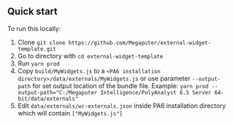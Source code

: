 ## Quick start

To run this locally:

1. Clone `git clone https://github.com/Megaputer/external-widget-template.git`
2. Go to directory with `cd external-widget-template`
3. Run `yarn prod`
4. Copy `build/MyWidgets.js` to a `<PA6 installation directory>/data/externals/MyWidgets.js` or use parameter `--output-path` for set output location of the bundle file.
 Example: `yarn prod --output-path="C:/Megaputer Intelligence/PolyAnalyst 6.5 Server 64-bit/data/externals"`
5. Edit `data/externals/wr-externals.json` inside PA6 installation directory which will contain `["MyWidgets.js"]`

